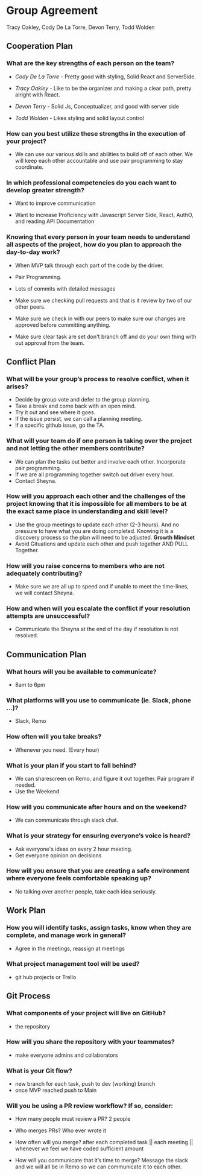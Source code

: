 # Group Agreement

Tracy Oakley, Cody De La Torre, Devon Terry, Todd Wolden

## Cooperation Plan

### What are the key strengths of each person on the team?

- *Cody De La Torre* - Pretty good with styling, Solid React and ServerSide.

- *Tracy Oakley* - Like to be the organizer and making a clear path, pretty alright with React.

- *Devon Terry* - Solid Js, Conceptualizer, and good with server side

- *Todd Wolden* - Likes styling and solid layout control

### How can you best utilize these strengths in the execution of your project?

- We can use our various skills and abilities to build off of each other. We will keep each other accountable and use pair programming to stay coordinate.

### In which professional competencies do you each want to develop greater strength?

- Want to improve communication

- Want to increase Proficiency with Javascript Server Side, React, AuthO, and reading API Documentation

### Knowing that every person in your team needs to understand all aspects of the project, how do you plan to approach the day-to-day work?

- When MVP talk through each part of the code by the driver.

- Pair Programming.

- Lots of commits with detailed messages

- Make sure we checking pull requests and that is it review by two of our other peers.

- Make sure we check in with our peers to make sure our changes are approved before committing anything.

- Make sure clear task are set don't branch off and do your own thing with out approval from the team.

## Conflict Plan

### What will be your group’s process to resolve conflict, when it arises?

- Decide by group vote and defer to the group planning.
- Take a break and come back with an open mind.
- Try it out and see where it goes.
- If the issue persist, we can call a planning meeting.
- If a specific github issue, go the TA.

### What will your team do if one person is taking over the project and not letting the other members contribute?

- We can plan the tasks out better and involve each other. Incorporate pair programming.
- If we are all programming together switch out driver every hour.
- Contact Sheyna.

### How will you approach each other and the challenges of the project knowing that it is impossible for all members to be at the exact same place in understanding and skill level?

- Use the group meetings to update each other (2-3 hours). And no pressure to have what you are doing completed. Knowing it is a discovery process so the plan will need to be adjusted. **Growth Mindset**
- Avoid Gituations and update each other and push together AND PULL Together.

### How will you raise concerns to members who are not adequately contributing?

- Make sure we are all up to speed and if unable to meet the time-lines, we will contact Sheyna.

### How and when will you escalate the conflict if your resolution attempts are unsuccessful?

- Communicate the Sheyna at the end of the day if resolution is not resolved.

## Communication Plan

### What hours will you be available to communicate?

- 8am to 6pm

### What platforms will you use to communicate (ie. Slack, phone …)?

- Slack, Remo

### How often will you take breaks?

- Whenever you need. (Every hour)

### What is your plan if you start to fall behind?

- We can sharescreen on Remo, and figure it out together. Pair program if needed.
- Use the Weekend

### How will you communicate after hours and on the weekend?

- We can communicate through slack chat.

### What is your strategy for ensuring everyone’s voice is heard?

- Ask everyone's ideas on every 2 hour meeting.
- Get everyone opinion on decisions

### How will you ensure that you are creating a safe environment where everyone feels comfortable speaking up?

- No talking over another people, take each idea seriously.

## Work Plan

### How you will identify tasks, assign tasks, know when they are complete, and manage work in general?

- Agree in the meetings, reassign at meetings

### What project management tool will be used?

- git hub projects or Trello

## Git Process

### What components of your project will live on GitHub?

- the repository

### How will you share the repository with your teammates?

- make everyone admins and collaborators

### What is your Git flow?

- new branch for each task, push to dev (working) branch
- once MVP reached push to Main

### Will you be using a PR review workflow? If so, consider:

- How many people must review a PR?
2 people

- Who merges PRs?
Who ever wrote it

- How often will you merge?
after each completed task || each meeting || whenever we feel we have coded sufficient amount

- How will you communicate that it’s time to merge?
Message the slack and we will all be in Remo so we can communicate it to each other.
